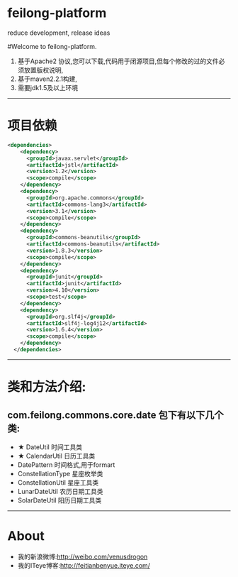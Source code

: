 feilong-platform
================

reduce development, release ideas


#Welcome to feilong-platform.

1. 基于Apache2 协议,您可以下载,代码用于闭源项目,但每个修改的过的文件必须放置版权说明,
1. 基于maven2.2.1构建,
1. 需要jdk1.5及以上环境

***
# 项目依赖

```XML
<dependencies>
    <dependency>
      <groupId>javax.servlet</groupId>
      <artifactId>jstl</artifactId>
      <version>1.2</version>
      <scope>compile</scope>
    </dependency>
    <dependency>
      <groupId>org.apache.commons</groupId>
      <artifactId>commons-lang3</artifactId>
      <version>3.1</version>
      <scope>compile</scope>
    </dependency>
    <dependency>
      <groupId>commons-beanutils</groupId>
      <artifactId>commons-beanutils</artifactId>
      <version>1.8.3</version>
      <scope>compile</scope>
    </dependency>
    <dependency>
      <groupId>junit</groupId>
      <artifactId>junit</artifactId>
      <version>4.10</version>
      <scope>test</scope>
    </dependency>
    <dependency>
      <groupId>org.slf4j</groupId>
      <artifactId>slf4j-log4j12</artifactId>
      <version>1.6.4</version>
      <scope>compile</scope>
    </dependency>
  </dependencies>
```

***

# 类和方法介绍: 

## com.feilong.commons.core.date 包下有以下几个类:

* ★ DateUtil 时间工具类
* ★ CalendarUtil 日历工具类
* DatePattern 时间格式,用于formart
* ConstellationType 星座枚举类
* ConstellationUtil 星座工具类
* LunarDateUtil 农历日期工具类
* SolarDateUtil 阳历日期工具类

***

# About
* 我的新浪微博:http://weibo.com/venusdrogon 
* 我的ITeye博客:http://feitianbenyue.iteye.com/